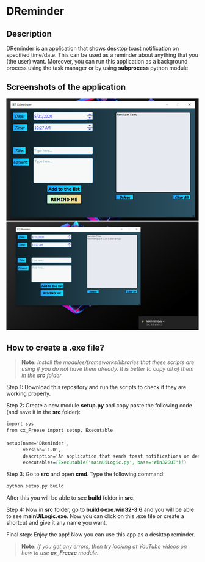 # DReminder
  
## Description
  DReminder is an application that shows desktop toast notification on specified time/date. This can be used as a reminder
  about anything that you (the user) want. Moreover, you can run this application as a background process using the task manager
  or by using **subprocess** python module.
  
## Screenshots of the application
![](screenshots/1.png)
![](screenshots/2.png)

## How to create a .exe file?
>**Note:** *Install the modules/frameworks/libraries that these scripts are using if you do not have them already. It is better to copy all of them in the **src** folder*

Step 1: Download this repository and run the scripts to check if they are working properly.

Step 2: Create a new module **setup.py** and copy paste the following code (and save it in the **src** folder):

````markdown
import sys
from cx_Freeze import setup, Executable

setup(name='DReminder',
      version='1.0',
      description='An application that sends toast notifications on desktop.',
      executables=[Executable('mainUiLogic.py', base='Win32GUI')])
````

Step 3: Go to **src** and open **cmd**. Type the following command:
````markdown
python setup.py build
````
After this you will be able to see **build** folder in **src**. 

Step 4: Now in **src** folder, go to **build->exe.win32-3.6** and you will be able to see **mainUiLogic.exe**.
Now you can click on this .exe file or create a shortcut and give it 
any name you want.

Final step: Enjoy the app! Now you can use this app as a desktop reminder.

>**Note:** *If you get any errors, then try looking at YouTube videos on how to use **cx_Freeze** module.*

